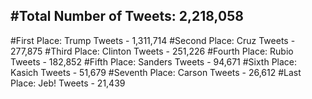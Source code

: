 #Total Number of Tweets: 2,218,058 
---
#First Place: Trump Tweets - 1,311,714
#Second Place: Cruz Tweets - 277,875
#Third Place: Clinton Tweets - 251,226
#Fourth Place: Rubio Tweets - 182,852
#Fifth Place: Sanders Tweets - 94,671
#Sixth Place: Kasich Tweets - 51,679
#Seventh Place: Carson Tweets - 26,612
#Last Place: Jeb! Tweets - 21,439
